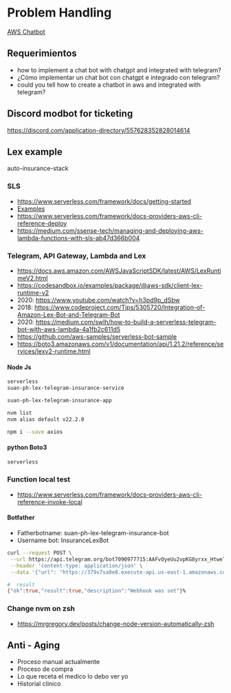 # Problem Handling

[AWS Chatbot](https://aws.amazon.com/chatbot/?nc1=h_ls)

## Requerimientos

- how to implement a chat bot with chatgpt and integrated with telegram?
- ¿Cómo implementar un chat bot con chatgpt e integrado con telegram?
- could you tell how to create a chatbot in aws and integrated with telegram?

## Discord modbot for ticketing

<https://discord.com/application-directory/557628352828014614>

## Lex example

auto-insurance-stack

### SLS

- <https://www.serverless.com/framework/docs/getting-started>
- [Examples](https://github.com/serverless/examples/tree/v4)
- <https://www.serverless.com/framework/docs-providers-aws-cli-reference-deploy>
- <https://medium.com/ssense-tech/managing-and-deploying-aws-lambda-functions-with-sls-ab47d366b004>


### Telegram,  API Gateway, Lambda and Lex

- <https://docs.aws.amazon.com/AWSJavaScriptSDK/latest/AWS/LexRuntimeV2.html>
- <https://codesandbox.io/examples/package/@aws-sdk/client-lex-runtime-v2>
- 2020: <https://www.youtube.com/watch?v=h3pd9p_dSbw>
- 2018: <https://www.codeproject.com/Tips/5305720/Integration-of-Amazon-Lex-Bot-and-Telegram-Bot>
- 2020: <https://medium.com/swlh/how-to-build-a-serverless-telegram-bot-with-aws-lambda-4a1fb2c611d5>
- <https://github.com/aws-samples/serverless-bot-sample>
- <https://boto3.amazonaws.com/v1/documentation/api/1.21.2/reference/services/lexv2-runtime.html>

#### Node Js

```sh
serverless 
suan-ph-lex-telegram-insurance-service

suan-ph-lex-telegram-insurance-app

nvm list
nvm alias default v22.2.0

npm i --save axios

```

#### python Boto3

```sh
serverless 


```

### Function local test

- <https://www.serverless.com/framework/docs-providers-aws-cli-reference-invoke-local>


#### Botfather

- Fatherbotname: suan-ph-lex-telegram-insurance-bot
- Username bot: InsuranceLexBot

```sh
curl --request POST \
 --url https://api.telegram.org/bot7090977715:AAFvOyeUu2vpKG8yrxx_HtweTnwVPSsYSJM/setWebhook \
 --header 'content-type: application/json' \
 --data '{"url": "https://379v7sa0e8.execute-api.us-east-1.amazonaws.com/dev/telegram-webhook"}'

#  result
{"ok":true,"result":true,"description":"Webhook was set"}% 

```


### Change nvm on zsh

- <https://mrgregory.dev/posts/change-node-version-automatically-zsh>


## Anti - Aging

- Proceso manual actualmente
- Proceso de compra
- Lo que receta el medico lo debo ver yo
- Historial clinico
